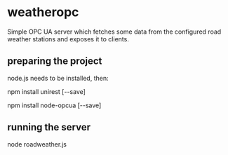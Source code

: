 # weatheropc
Simple OPC UA server which fetches some data from the configured road weather stations and exposes it to clients.

## preparing the project
node.js needs to be installed, then:

npm install unirest [--save]

npm install node-opcua [--save]

## running the server
node roadweather.js
